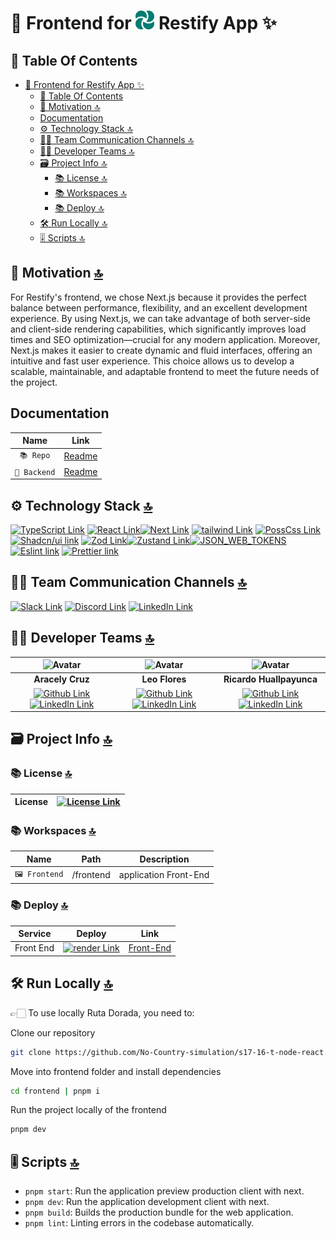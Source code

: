 # 📕 Frontend for ![Logo](../backend/src/assets/img/logo.png) Restify App ✨

## 📖 Table Of Contents

- [📕 Frontend for  Restify App ✨](#-frontend-for--restify-app-)
  - [📖 Table Of Contents](#-table-of-contents)
  - [👀 Motivation 🔝](#-motivation-)
  - [Documentation](#documentation)
  - [⚙️ Technology Stack 🔝](#️-technology-stack-)
  - [🤵‍♂️ Team Communication Channels 🔝](#️-team-communication-channels-)
  - [🧑‍💻 Developer Teams 🔝](#-developer-teams-)
  - [🗃️ Project Info 🔝](#️-project-info-)
    - [📚 License 🔝](#-license-)
    - [📚 Workspaces 🔝](#-workspaces-)
    - [📚 Deploy 🔝](#-deploy-)
  - [🛠️ Run Locally 🔝](#️-run-locally-)
  - [🎚️ Scripts 🔝](#️-scripts-)

## 👀 Motivation [🔝](#-table-of-contents)

For Restify's frontend, we chose Next.js because it provides the perfect balance between performance, flexibility, and an excellent development experience. By using Next.js, we can take advantage of both server-side and client-side rendering capabilities, which significantly improves load times and SEO optimization—crucial for any modern application. Moreover, Next.js makes it easier to create dynamic and fluid interfaces, offering an intuitive and fast user experience. This choice allows us to develop a scalable, maintainable, and adaptable frontend to meet the future needs of the project.

## Documentation

| Name | Link |
| :-: | :-: |
| `📚 Repo` | [Readme](../README.md) |
| `📘 Backend` | [Readme](../backend/README.MD) |

## ⚙️ Technology Stack [🔝](#-table-of-contents)

[![TypeScript Link](https://img.shields.io/badge/TypeScript-007ACC?style=for-the-badge&logo=typescript&logoColor=white 'TypeScript Link')](https://www.typescriptlang.org/) [![React Link](  https://img.shields.io/badge/React-20232A?style=for-the-badge&logo=react&logoColor=61DAFB 'React Link')](https://react.dev/)[![Next Link](https://img.shields.io/badge/next%20js-000000?style=for-the-badge&logo=nextdotjs&logoColor=white 'Next Link')](https://nextjs.org/)
[![tailwind Link](https://img.shields.io/badge/Tailwind_CSS-38B2AC?style=for-the-badge&logo=tailwind-css&logoColor=white 'Tailwind Link')](https://tailwindcss.com/) [![PossCss Link](https://img.shields.io/badge/posscss-DD3A0A?style=for-the-badge&logo=postcss&logoColor=DD3A0A&color=ffffff 'PossCss Link')](https://postcss.org/) [![Shadcn/ui link](https://img.shields.io/badge/shadcn%2Fui-ffffff?style=for-the-badge&logo=shadcnui&logoColor=ffffff&color=000000 'Shadcn/ui Link')](https://ui.shadcn.com/)
[![Zod Link](https://img.shields.io/badge/zod-3E67B1?style=for-the-badge&logo=zod&logoColor=892CA0&color=313131)](https://zod.dev/ 'Zod Link')[![Zustand Link](https://img.shields.io/badge/zustand-3E67B1?style=for-the-badge&color=714B67 'Zustand Link')](https://zustand-demo.pmnd.rs/)[![JSON_WEB_TOKENS](https://img.shields.io/badge/JSON_WEB_TOKENS-212121?style=for-the-badge&logo=jsonwebtokens&logoColor=ffffff 'JSON_WEB_TOKENS')](https://jwt.io/)
[![Eslint link](https://img.shields.io/badge/eslint-3A33D1?style=for-the-badge&logo=eslint&logoColor=white 'Eslint Link')](https://eslint.org/) [![Prettier link](https://img.shields.io/badge/prettier-1A2C34?style=for-the-badge&logo=prettier&logoColor=F7BA3E 'Prettier Link')](https://prettier.io/)

## 🤵‍♂️ Team Communication Channels [🔝](#-table-of-contents)

[![Slack Link](https://img.shields.io/badge/Slack-4A154B?style=for-the-badge&logo=slack&logoColor=white 'Slack Link')](https://slack.com) [![Discord Link](https://img.shields.io/badge/Discord-7289DA?style=for-the-badge&logo=discord&logoColor=white 'Discord Link')](https://discord.com) [![LinkedIn Link](https://img.shields.io/badge/LinkedIn-0077B5?style=for-the-badge&logo=linkedin&logoColor=white 'LinkedIn Link')](https://linkedIn.com)

## 🧑‍💻 Developer Teams [🔝](#-table-of-contents)

| ![Avatar](https://avatars.githubusercontent.com/u/33846439?s=96&v=4) | ![Avatar](https://avatars.githubusercontent.com/u/106279874?s=96&v=4) | ![Avatar](https://avatars.githubusercontent.com/u/46732848?s=96&v=4) |
|:-:|:-:|:-:|
| **Aracely Cruz** |  **Leo Flores** |  **Ricardo Huallpayunca** |
|[![Github Link](https://img.shields.io/badge/github-%23121011.svg?&style=for-the-badge&logo=github&logoColor=white 'Github Link')](https://github.com/aracely33)[![LinkedIn Link](https://img.shields.io/badge/linkedin%20-%230077B5.svg?&style=for-the-badge&logo=linkedin&logoColor=white 'LinkedIn Link')](https://www.linkedin.com/in/aracruzdelangel/) | [![Github Link](https://img.shields.io/badge/github-%23121011.svg?&style=for-the-badge&logo=github&logoColor=white 'Github Link')](https://github.com/Favianl)[![LinkedIn Link](https://img.shields.io/badge/linkedin%20-%230077B5.svg?&style=for-the-badge&logo=linkedin&logoColor=white 'LinkedIn Link')](https://www.linkedin.com/in/lFavian/) | [![Github Link](https://img.shields.io/badge/github-%23121011.svg?&style=for-the-badge&logo=github&logoColor=white 'Github Link')](https://github.com/rickhufer)[![LinkedIn Link](https://img.shields.io/badge/linkedin%20-%230077B5.svg?&style=for-the-badge&logo=linkedin&logoColor=white 'LinkedIn Link')](https://www.linkedin.com/in/rickhufer/) |

## 🗃️ Project Info [🔝](#-table-of-contents)

### 📚 License [🔝](#-table-of-contents)

| License | [![License Link](https://img.shields.io/badge/MIT-FF0000?style=for-the-badge&logo=amazoniam&logoColor=white 'License Link')](./LICENSE.MD)|
| :-: | :-: |

### 📚 Workspaces [🔝](#-table-of-contents)

| Name | Path | Description |
| :-: | :-: | :-: |
| `🖼️ Frontend` | /frontend    | application Front-End    |

### 📚 Deploy [🔝](#-table-of-contents)

| Service |  Deploy | Link |
|:-: |:-: | :-: |
| Front End | [![render Link](https://img.shields.io/badge/render-ffffff?style=for-the-badge&logo=render&logoColor=ffffff&color=000000 'Render Link')](https://render.com/) | [Front-End](https://s17-16-t-node-react.onrender.com) |

## 🛠️ Run Locally [🔝](#-table-of-contents)

👉🏻 To use locally Ruta Dorada, you need to:

Clone our repository

```sh
git clone https://github.com/No-Country-simulation/s17-16-t-node-react.git
```

Move into frontend folder and install dependencies

```sh
cd frontend | pnpm i
```

Run the project locally of the frontend

```sh
pnpm dev
```

## 🎚️ Scripts [🔝](#-table-of-contents)

- `pnpm start`: Run the application preview production client with next.
- `pnpm dev`: Run the application development client with next.
- `pnpm build`: Builds the production bundle for the web application.
- `pnpm lint`: Linting errors in the codebase automatically.
